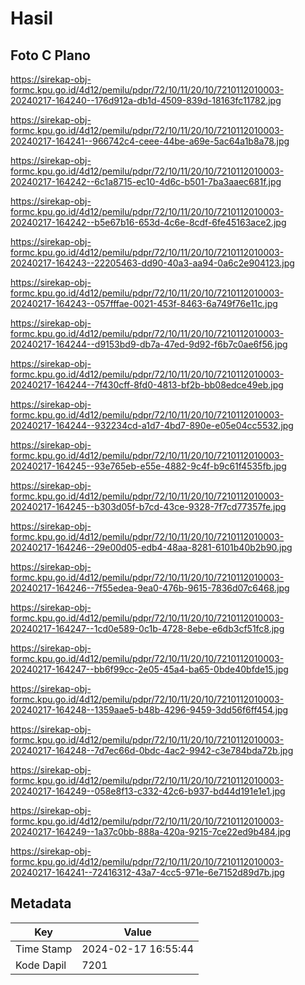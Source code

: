 # Hasil

## Foto C Plano

https://sirekap-obj-formc.kpu.go.id/4d12/pemilu/pdpr/72/10/11/20/10/7210112010003-20240217-164240--176d912a-db1d-4509-839d-18163fc11782.jpg

https://sirekap-obj-formc.kpu.go.id/4d12/pemilu/pdpr/72/10/11/20/10/7210112010003-20240217-164241--966742c4-ceee-44be-a69e-5ac64a1b8a78.jpg

https://sirekap-obj-formc.kpu.go.id/4d12/pemilu/pdpr/72/10/11/20/10/7210112010003-20240217-164242--6c1a8715-ec10-4d6c-b501-7ba3aaec681f.jpg

https://sirekap-obj-formc.kpu.go.id/4d12/pemilu/pdpr/72/10/11/20/10/7210112010003-20240217-164242--b5e67b16-653d-4c6e-8cdf-6fe45163ace2.jpg

https://sirekap-obj-formc.kpu.go.id/4d12/pemilu/pdpr/72/10/11/20/10/7210112010003-20240217-164243--22205463-dd90-40a3-aa94-0a6c2e904123.jpg

https://sirekap-obj-formc.kpu.go.id/4d12/pemilu/pdpr/72/10/11/20/10/7210112010003-20240217-164243--057fffae-0021-453f-8463-6a749f76e11c.jpg

https://sirekap-obj-formc.kpu.go.id/4d12/pemilu/pdpr/72/10/11/20/10/7210112010003-20240217-164244--d9153bd9-db7a-47ed-9d92-f6b7c0ae6f56.jpg

https://sirekap-obj-formc.kpu.go.id/4d12/pemilu/pdpr/72/10/11/20/10/7210112010003-20240217-164244--7f430cff-8fd0-4813-bf2b-bb08edce49eb.jpg

https://sirekap-obj-formc.kpu.go.id/4d12/pemilu/pdpr/72/10/11/20/10/7210112010003-20240217-164244--932234cd-a1d7-4bd7-890e-e05e04cc5532.jpg

https://sirekap-obj-formc.kpu.go.id/4d12/pemilu/pdpr/72/10/11/20/10/7210112010003-20240217-164245--93e765eb-e55e-4882-9c4f-b9c61f4535fb.jpg

https://sirekap-obj-formc.kpu.go.id/4d12/pemilu/pdpr/72/10/11/20/10/7210112010003-20240217-164245--b303d05f-b7cd-43ce-9328-7f7cd77357fe.jpg

https://sirekap-obj-formc.kpu.go.id/4d12/pemilu/pdpr/72/10/11/20/10/7210112010003-20240217-164246--29e00d05-edb4-48aa-8281-6101b40b2b90.jpg

https://sirekap-obj-formc.kpu.go.id/4d12/pemilu/pdpr/72/10/11/20/10/7210112010003-20240217-164246--7f55edea-9ea0-476b-9615-7836d07c6468.jpg

https://sirekap-obj-formc.kpu.go.id/4d12/pemilu/pdpr/72/10/11/20/10/7210112010003-20240217-164247--1cd0e589-0c1b-4728-8ebe-e6db3cf51fc8.jpg

https://sirekap-obj-formc.kpu.go.id/4d12/pemilu/pdpr/72/10/11/20/10/7210112010003-20240217-164247--bb6f99cc-2e05-45a4-ba65-0bde40bfde15.jpg

https://sirekap-obj-formc.kpu.go.id/4d12/pemilu/pdpr/72/10/11/20/10/7210112010003-20240217-164248--1359aae5-b48b-4296-9459-3dd56f6ff454.jpg

https://sirekap-obj-formc.kpu.go.id/4d12/pemilu/pdpr/72/10/11/20/10/7210112010003-20240217-164248--7d7ec66d-0bdc-4ac2-9942-c3e784bda72b.jpg

https://sirekap-obj-formc.kpu.go.id/4d12/pemilu/pdpr/72/10/11/20/10/7210112010003-20240217-164249--058e8f13-c332-42c6-b937-bd44d191e1e1.jpg

https://sirekap-obj-formc.kpu.go.id/4d12/pemilu/pdpr/72/10/11/20/10/7210112010003-20240217-164249--1a37c0bb-888a-420a-9215-7ce22ed9b484.jpg

https://sirekap-obj-formc.kpu.go.id/4d12/pemilu/pdpr/72/10/11/20/10/7210112010003-20240217-164241--72416312-43a7-4cc5-971e-6e7152d89d7b.jpg


## Metadata

| Key        | Value               |
| ---------- | ------------------- |
| Time Stamp | 2024-02-17 16:55:44 |
| Kode Dapil | 7201                |



